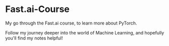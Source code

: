 # Fast.ai-Course
 My go through the Fast.ai course, to learn more about PyTorch.

 Follow my journey deeper into the world of Machine Learning, and hopefully you'll find my notes helpful!
